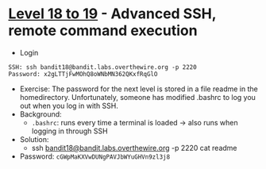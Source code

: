 # [Level 18 to 19](https://overthewire.org/wargames/bandit/bandit19.html) - Advanced SSH, remote command execution

- Login
```
SSH: ssh bandit18@bandit.labs.overthewire.org -p 2220
Password: x2gLTTjFwMOhQ8oWNbMN362QKxfRqGlO
```
- Exercise: The password for the next level is stored in a file readme in the homedirectory. Unfortunately, someone has modified .bashrc to log you out when you log in with SSH.
- Background:
  - `.bashrc`: runs every time a terminal is loaded -> also runs when logging in through SSH
- Solution:
  - ssh bandit18@bandit.labs.overthewire.org -p 2220 cat readme
- Password: `cGWpMaKXVwDUNgPAVJbWYuGHVn9zl3j8`
